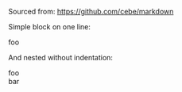 Sourced from: https://github.com/cebe/markdown

Simple block on one line:

<div>foo</div>

And nested without indentation:

<div>
<div>
<div>
foo
</div>
</div>
<div>bar</div>
</div>
